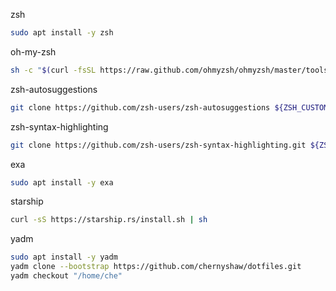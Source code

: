 zsh
```bash
sudo apt install -y zsh
```

oh-my-zsh
```bash
sh -c "$(curl -fsSL https://raw.github.com/ohmyzsh/ohmyzsh/master/tools/install.sh)"
```

zsh-autosuggestions
```bash
git clone https://github.com/zsh-users/zsh-autosuggestions ${ZSH_CUSTOM:-~/.oh-my-zsh/custom}/plugins/zsh-autosuggestions
```

zsh-syntax-highlighting
```bash
git clone https://github.com/zsh-users/zsh-syntax-highlighting.git ${ZSH_CUSTOM:-~/.oh-my-zsh/custom}/plugins/zsh-syntax-highlighting
```

exa
```bash
sudo apt install -y exa
```

starship
```bash
curl -sS https://starship.rs/install.sh | sh
```

yadm
```bash
sudo apt install -y yadm
yadm clone --bootstrap https://github.com/chernyshaw/dotfiles.git
yadm checkout "/home/che"
```
